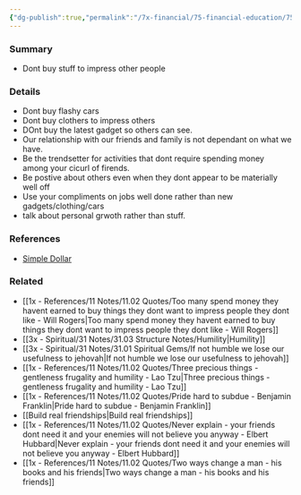 ```yaml
---
{"dg-publish":true,"permalink":"/7x-financial/75-financial-education/75-01-financial-notes/stop-worrying-about-what-other-people-think-of-your-finances/","title":"Stop worrying about what other people think of your finances","created":"2023-08-26T16:39:07.185+03:00","updated":"2024-02-14T20:17:37.946+03:00"}
---
```



### Summary
- Dont buy stuff to impress other people

### Details
- Dont buy flashy cars
- Dont buy clothers to impress others
- DOnt buy the latest gadget so others can see.
- Our relationship with our friends and family is not dependant on what we have.
- Be the trendsetter for activities that dont require spending money among your cicurl of firends.
- Be postive about others even when they dont appear to be materially well off
- Use your compliments on jobs well done rather than new gadgets/clothing/cars
- talk about personal grwoth rather than stuff.

### References
- [Simple Dollar](https://web.archive.org/web/20110902020254/http://www.thesimpledollar.com/)

### Related
- [[1x - References/11 Notes/11.02 Quotes/Too many spend money they havent earned to buy things they dont want to impress people they dont like - Will Rogers\|Too many spend money they havent earned to buy things they dont want to impress people they dont like - Will Rogers]]
- [[3x - Spiritual/31 Notes/31.03 Structure Notes/Humility\|Humility]]
- [[3x - Spiritual/31 Notes/31.01 Spiritual Gems/If not humble we lose our usefulness to jehovah\|If not humble we lose our usefulness to jehovah]]
- [[1x - References/11 Notes/11.02 Quotes/Three precious things - gentleness frugality and humility - Lao Tzu\|Three precious things - gentleness frugality and humility - Lao Tzu]]
- [[1x - References/11 Notes/11.02 Quotes/Pride hard to subdue - Benjamin Franklin\|Pride hard to subdue - Benjamin Franklin]]
- [[Build real friendships\|Build real friendships]]
- [[1x - References/11 Notes/11.02 Quotes/Never explain - your friends dont need it and your enemies will not believe you anyway - Elbert Hubbard\|Never explain - your friends dont need it and your enemies will not believe you anyway - Elbert Hubbard]]
- [[1x - References/11 Notes/11.02 Quotes/Two ways change a man - his books and his friends\|Two ways change a man - his books and his friends]]